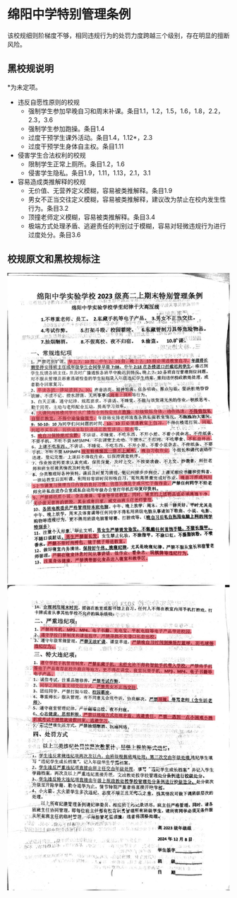 # 绵阳中学特别管理条例
该校规细则阶梯度不够，相同违规行为的处罚力度跨越三个级别，存在明显的擅断风险。
## 黑校规说明
\*为未定项。
- 违反自愿性原则的校规
    - 强制学生参加早晚自习和周末补课。条目1.1，1.2，1.5，1.6，1.8，2.2，2.3，3.6
    - 强制学生参加跑操。条目1.4
    - 过度干预学生课外活动。条目1.4，1.12*，2.3
    - 过度干预学生身体自主权。条目1.11
- 侵害学生合法权利的校规
    - 限制学生正常上厕所。条目1.2，1.6
    - 侵害学生隐私。条目1.9，1.11，1.13，2.1，3.1
- 容易造成类推解释的校规
    - 无价值、无营养定义模糊，容易被类推解释。条目1.9
    - 男女不正当交往定义模糊，容易被类推解释，建议改为禁止在校内发生性行为。条目3.2
    - 顶撞老师定义模糊，容易被类推解释。条目3.4
    - 极端方式处理矛盾、逃避责任的判别过于模糊，容易对轻微违规行为进行过度处分。条目3.6
## 校规原文和黑校规标注
![绵阳1](../Photos/绵阳1.jpg)
![绵阳2](../Photos/绵阳2.jpg)